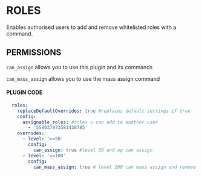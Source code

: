 # ROLES

Enables authorised users to add and remove whitelisted roles with a command.

## PERMISSIONS

`can_assign` allows you to use this plugin and its commands

`can_mass_assign` allows you to use the mass assign command

#### PLUGIN CODE

```yaml
  roles:
    replaceDefaultOverrides: true #replaces default settings if true
    config:
      assignable_roles: #roles u can add to another user
        - '558037973581430785'
    overrides:
      - level: '>=50'
        config:
          can_assign: true #level 50 and up can assign
      - level: '>=100'
        config:
          can_mass_assign: true # level 100 can mass assign and remove roles
```
